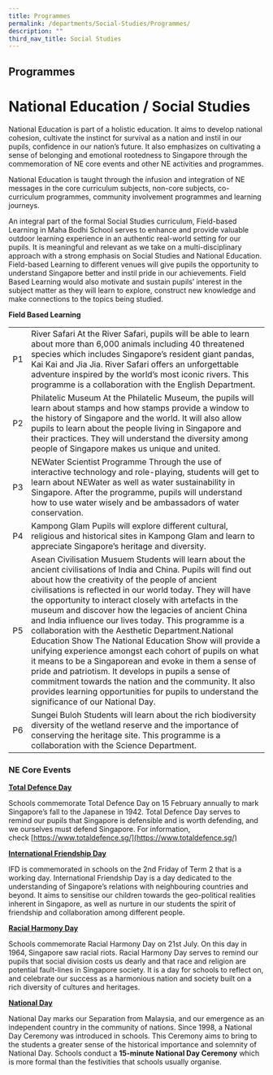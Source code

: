 ```yaml
---
title: Programmes
permalink: /departments/Social-Studies/Programmes/
description: ""
third_nav_title: Social Studies
---
```

## Programmes 

National Education / Social Studies
===================================

National Education is part of a holistic education. It aims to develop national cohesion, cultivate the instinct for survival as a nation and instil in our pupils, confidence in our nation’s future. It also emphasizes on cultivating a sense of belonging and emotional rootedness to Singapore through the commemoration of NE core events and other NE activities and programmes.

National Education is taught through the infusion and integration of NE messages in the core curriculum subjects, non-core subjects, co-curriculum programmes, community involvement programmes and learning journeys.

An integral part of the formal Social Studies curriculum, Field-based Learning in Maha Bodhi School serves to enhance and provide valuable outdoor learning experience in an authentic real-world setting for our pupils. It is meaningful and relevant as we take on a multi-disciplinary approach with a strong emphasis on Social Studies and National Education. Field-based Learning to different venues will give pupils the opportunity to understand Singapore better and instil pride in our achievements. Field Based Learning would also motivate and sustain pupils’ interest in the subject matter as they will learn to explore, construct new knowledge and make connections to the topics being studied.

**Field Based Learning**

|    |                                                                                                                                                                                                                                                                                                                                                                                                                                                                                                                                                                                                                                                                                                                                                                                                                                                                   |
|----|-------------------------------------------------------------------------------------------------------------------------------------------------------------------------------------------------------------------------------------------------------------------------------------------------------------------------------------------------------------------------------------------------------------------------------------------------------------------------------------------------------------------------------------------------------------------------------------------------------------------------------------------------------------------------------------------------------------------------------------------------------------------------------------------------------------------------------------------------------------------|
| P1 | River Safari At the River Safari, pupils will be able to learn about more than 6,000 animals including 40 threatened species which includes Singapore’s resident giant pandas, Kai Kai and Jia Jia. River Safari offers an unforgettable adventure inspired by the world’s most iconic rivers. This programme is a collaboration with the English Department.                                                                                                                                                                                                                                                                                                                                                                                                                                                                                                     |
| P2 | Philatelic Museum At the Philatelic Museum, the pupils will learn about stamps and how stamps provide a window to the history of Singapore and the world. It will also allow pupils to learn about the people living in Singapore and their practices. They will understand the diversity among people of Singapore makes us unique and united.                                                                                                                                                                                                                                                                                                                                                                                                                                                                                                                   |
| P3 | NEWater Scientist Programme Through the use of interactive technology and role-playing, students will get to learn about NEWater as well as water sustainability in Singapore. After the programme, pupils will understand how to use water wisely and be ambassadors of water conservation.                                                                                                                                                                                                                                                                                                                                                                                                                                                                                                                                                                      |
| P4 | Kampong Glam Pupils will explore different cultural, religious and historical sites in Kampong Glam and learn to appreciate Singapore’s heritage and diversity.                                                                                                                                                                                                                                                                                                                                                                                                                                                                                                                                                                                                                                                                                                   |
| P5 | Asean Civilisation Musuem Students will learn about the ancient civilisations of India and China. Pupils will find out about how the creativity of the people of ancient civilisations is reflected in our world today. They will have the opportunity to interact closely with artefacts in the museum and discover how the legacies of ancient China and India influence our lives today. This programme is a collaboration with the Aesthetic Department.National Education Show The National Education Show will provide a unifying experience amongst each cohort of pupils on what it means to be a Singaporean and evoke in them a sense of pride and patriotism. It develops in pupils a sense of commitment towards the nation and the community. It also provides learning opportunities for pupils to understand the significance of our National Day. |
| P6 | Sungei Buloh Students will learn about the rich biodiversity diversity of the wetland reserve and the importance of conserving the heritage site. This programme is a collaboration with the Science Department.                                                                                                                                                                                                                                                                                                                                                                                                                                                                                                                                                                                                                                                  |

### NE Core Events


**<u>Total Defence Day</u>**

Schools commemorate Total Defence Day on 15 February annually to mark Singapore’s fall to the Japanese in 1942. Total Defence Day serves to remind our pupils that Singapore is defensible and is worth defending, and we ourselves must defend Singapore. For information, check [https://www.totaldefence.sg/](https://www.totaldefence.sg/)

**<u>International Friendship Day</u>**

IFD is commemorated in schools on the 2nd Friday of Term 2 that is a working day. International Friendship Day is a day dedicated to the understanding of Singapore’s relations with neighbouring countries and beyond. It aims to sensitise our children towards the geo-political realities inherent in Singapore, as well as nurture in our students the spirit of friendship and collaboration among different people.

**<u>Racial Harmony Day</u>**

Schools commemorate Racial Harmony Day on 21st July. On this day in 1964, Singapore saw racial riots. Racial Harmony Day serves to remind our pupils that social division costs us dearly and that race and religion are potential fault-lines in Singapore society. It is a day for schools to reflect on, and celebrate our success as a harmonious nation and society built on a rich diversity of cultures and heritages.

**<u>National Day</u>**

National Day marks our Separation from Malaysia, and our emergence as an independent country in the community of nations. Since 1998, a National Day Ceremony was introduced in schools. This Ceremony aims to bring to the students a greater sense of the historical importance and solemnity of National Day. Schools conduct a **15-minute National Day Ceremony** which is more formal than the festivities that schools usually organise.